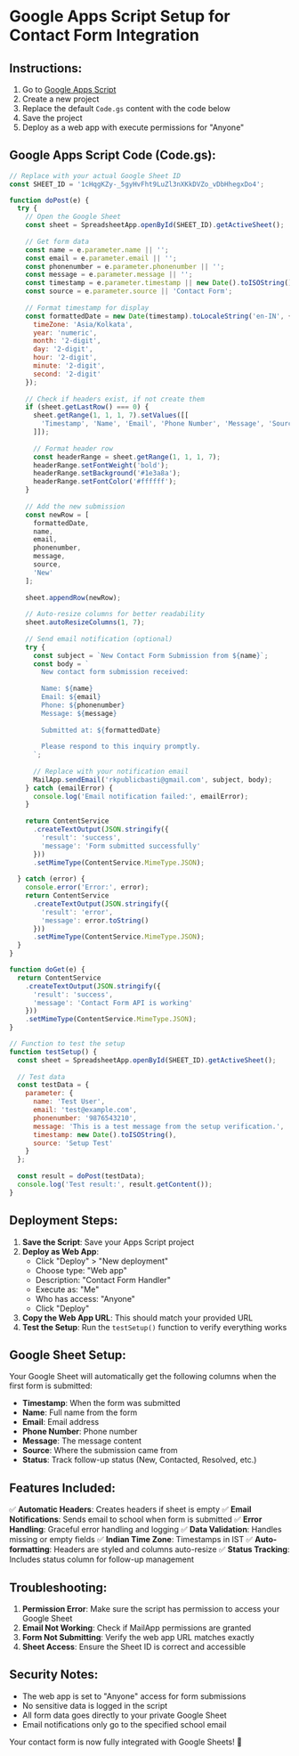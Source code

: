 # Google Apps Script Setup for Contact Form Integration

## Instructions:

1. Go to [Google Apps Script](https://script.google.com/)
2. Create a new project
3. Replace the default `Code.gs` content with the code below
4. Save the project
5. Deploy as a web app with execute permissions for "Anyone"

## Google Apps Script Code (Code.gs):

```javascript
// Replace with your actual Google Sheet ID
const SHEET_ID = '1cHqgKZy-_5gyHvFht9LuZl3nXKkDVZo_vDbHhegxDo4';

function doPost(e) {
  try {
    // Open the Google Sheet
    const sheet = SpreadsheetApp.openById(SHEET_ID).getActiveSheet();
    
    // Get form data
    const name = e.parameter.name || '';
    const email = e.parameter.email || '';
    const phonenumber = e.parameter.phonenumber || '';
    const message = e.parameter.message || '';
    const timestamp = e.parameter.timestamp || new Date().toISOString();
    const source = e.parameter.source || 'Contact Form';
    
    // Format timestamp for display
    const formattedDate = new Date(timestamp).toLocaleString('en-IN', {
      timeZone: 'Asia/Kolkata',
      year: 'numeric',
      month: '2-digit',
      day: '2-digit',
      hour: '2-digit',
      minute: '2-digit',
      second: '2-digit'
    });
    
    // Check if headers exist, if not create them
    if (sheet.getLastRow() === 0) {
      sheet.getRange(1, 1, 1, 7).setValues([[
        'Timestamp', 'Name', 'Email', 'Phone Number', 'Message', 'Source', 'Status'
      ]]);
      
      // Format header row
      const headerRange = sheet.getRange(1, 1, 1, 7);
      headerRange.setFontWeight('bold');
      headerRange.setBackground('#1e3a8a');
      headerRange.setFontColor('#ffffff');
    }
    
    // Add the new submission
    const newRow = [
      formattedDate,
      name,
      email,
      phonenumber,
      message,
      source,
      'New'
    ];
    
    sheet.appendRow(newRow);
    
    // Auto-resize columns for better readability
    sheet.autoResizeColumns(1, 7);
    
    // Send email notification (optional)
    try {
      const subject = `New Contact Form Submission from ${name}`;
      const body = `
        New contact form submission received:
        
        Name: ${name}
        Email: ${email}
        Phone: ${phonenumber}
        Message: ${message}
        
        Submitted at: ${formattedDate}
        
        Please respond to this inquiry promptly.
      `;
      
      // Replace with your notification email
      MailApp.sendEmail('rkpublicbasti@gmail.com', subject, body);
    } catch (emailError) {
      console.log('Email notification failed:', emailError);
    }
    
    return ContentService
      .createTextOutput(JSON.stringify({
        'result': 'success',
        'message': 'Form submitted successfully'
      }))
      .setMimeType(ContentService.MimeType.JSON);
      
  } catch (error) {
    console.error('Error:', error);
    return ContentService
      .createTextOutput(JSON.stringify({
        'result': 'error',
        'message': error.toString()
      }))
      .setMimeType(ContentService.MimeType.JSON);
  }
}

function doGet(e) {
  return ContentService
    .createTextOutput(JSON.stringify({
      'result': 'success',
      'message': 'Contact Form API is working'
    }))
    .setMimeType(ContentService.MimeType.JSON);
}

// Function to test the setup
function testSetup() {
  const sheet = SpreadsheetApp.openById(SHEET_ID).getActiveSheet();
  
  // Test data
  const testData = {
    parameter: {
      name: 'Test User',
      email: 'test@example.com',
      phonenumber: '9876543210',
      message: 'This is a test message from the setup verification.',
      timestamp: new Date().toISOString(),
      source: 'Setup Test'
    }
  };
  
  const result = doPost(testData);
  console.log('Test result:', result.getContent());
}
```

## Deployment Steps:

1. **Save the Script**: Save your Apps Script project
2. **Deploy as Web App**:
   - Click "Deploy" > "New deployment"
   - Choose type: "Web app"
   - Description: "Contact Form Handler"
   - Execute as: "Me"
   - Who has access: "Anyone"
   - Click "Deploy"
3. **Copy the Web App URL**: This should match your provided URL
4. **Test the Setup**: Run the `testSetup()` function to verify everything works

## Google Sheet Setup:

Your Google Sheet will automatically get the following columns when the first form is submitted:
- **Timestamp**: When the form was submitted
- **Name**: Full name from the form
- **Email**: Email address
- **Phone Number**: Phone number
- **Message**: The message content
- **Source**: Where the submission came from
- **Status**: Track follow-up status (New, Contacted, Resolved, etc.)

## Features Included:

✅ **Automatic Headers**: Creates headers if sheet is empty
✅ **Email Notifications**: Sends email to school when form is submitted
✅ **Error Handling**: Graceful error handling and logging
✅ **Data Validation**: Handles missing or empty fields
✅ **Indian Time Zone**: Timestamps in IST
✅ **Auto-formatting**: Headers are styled and columns auto-resize
✅ **Status Tracking**: Includes status column for follow-up management

## Troubleshooting:

1. **Permission Error**: Make sure the script has permission to access your Google Sheet
2. **Email Not Working**: Check if MailApp permissions are granted
3. **Form Not Submitting**: Verify the web app URL matches exactly
4. **Sheet Access**: Ensure the Sheet ID is correct and accessible

## Security Notes:

- The web app is set to "Anyone" access for form submissions
- No sensitive data is logged in the script
- All form data goes directly to your private Google Sheet
- Email notifications only go to the specified school email

Your contact form is now fully integrated with Google Sheets! 🎉
